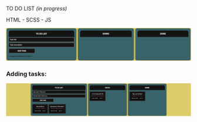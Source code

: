 TO DO LIST <i>(in progress)</i>
<p>HTML - SCSS - JS</p>

![Tasks](./to_do_list_01.jpg)

<h3>Adding tasks:</h3>

![Tasks](./to_do_list_02.jpg)

